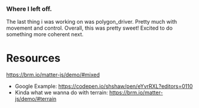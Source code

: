 ### Where I left off.

The last thing i was working on was polygon_driver. Pretty much with movement and control. Overall, this was pretty sweet! Excited to do something more coherent next.  

# Resources
https://brm.io/matter-js/demo/#mixed
- Google Example: https://codepen.io/shshaw/pen/eYvrRXL?editors=0110
- Kinda what we wanna do with terrain: https://brm.io/matter-js/demo/#terrain